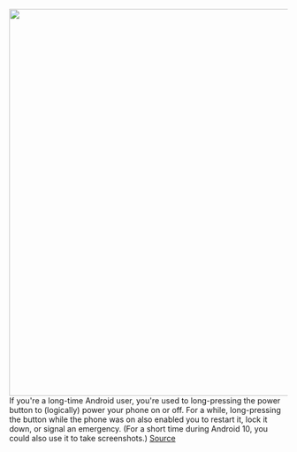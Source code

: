 <img src='https://cdn.vox-cdn.com/thumbor/UzbqbB_-9C1wXr0ecd_8YvfjKvA=/0x0:2040x1360/1200x800/filters:focal(857x517:1183x843)/cdn.vox-cdn.com/uploads/chorus_image/image/70189047/bfarsace_211014_4802_0012.0.jpg' width='700px' /><br/>
If you're a long-time Android user, you're used to long-pressing the power button to (logically) power your phone on or off. For a while, long-pressing the button while the phone was on also enabled you to restart it, lock it down, or signal an emergency. (For a short time during Android 10, you could also use it to take screenshots.)
<a href='https://www.theverge.com/22800345/android-12-power-button-google-assistant-how-to'> Source <a/>